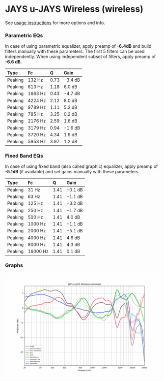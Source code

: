 # JAYS u-JAYS Wireless (wireless)
See [usage instructions](https://github.com/jaakkopasanen/AutoEq#usage) for more options and info.

### Parametric EQs
In case of using parametric equalizer, apply preamp of **-6.4dB** and build filters manually
with these parameters. The first 5 filters can be used independently.
When using independent subset of filters, apply preamp of **-6.6 dB**.

| Type    | Fc      |    Q | Gain    |
|:--------|:--------|:-----|:--------|
| Peaking | 132 Hz  | 0.73 | -3.4 dB |
| Peaking | 613 Hz  | 1.18 | 6.0 dB  |
| Peaking | 1663 Hz | 0.43 | -4.7 dB |
| Peaking | 4224 Hz | 2.12 | 8.0 dB  |
| Peaking | 9789 Hz | 1.11 | 5.2 dB  |
| Peaking | 785 Hz  | 3.25 | 0.2 dB  |
| Peaking | 2176 Hz | 2.59 | 1.6 dB  |
| Peaking | 3179 Hz | 0.94 | -1.6 dB |
| Peaking | 3720 Hz | 4.34 | 1.9 dB  |
| Peaking | 5953 Hz | 3.97 | 1.2 dB  |

### Fixed Band EQs
In case of using fixed band (also called graphic) equalizer, apply preamp of **-5.1dB**
(if available) and set gains manually with these parameters.

| Type    | Fc       |    Q | Gain    |
|:--------|:---------|:-----|:--------|
| Peaking | 31 Hz    | 1.41 | -0.1 dB |
| Peaking | 63 Hz    | 1.41 | -1.1 dB |
| Peaking | 125 Hz   | 1.41 | -3.2 dB |
| Peaking | 250 Hz   | 1.41 | -1.7 dB |
| Peaking | 500 Hz   | 1.41 | 4.0 dB  |
| Peaking | 1000 Hz  | 1.41 | -1.1 dB |
| Peaking | 2000 Hz  | 1.41 | -5.1 dB |
| Peaking | 4000 Hz  | 1.41 | 4.6 dB  |
| Peaking | 8000 Hz  | 1.41 | 4.3 dB  |
| Peaking | 16000 Hz | 1.41 | 0.1 dB  |

### Graphs
![](./JAYS%20u-JAYS%20Wireless%20(wireless).png)